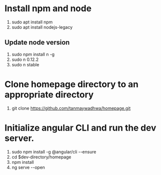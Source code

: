 # Install npm and node
1. sudo apt install npm
2. sudo apt install nodejs-legacy
## Update node version
1. sudo npm install n -g
2. sudo n 0.12.2
3. sudo n stable

# Clone homepage directory to an appropriate directory
1. git clone https://github.com/tanmaywadhwa/homepage.git

# Initialize angular CLI and run the dev server.
1. sudo npm install -g @angular/cli --ensure
2. cd $dev-directory/homepage
3. npm install
4. ng serve --open

